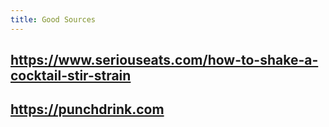 ```yaml
---
title: Good Sources
---
```

## https://www.seriouseats.com/how-to-shake-a-cocktail-stir-strain
## https://punchdrink.com
